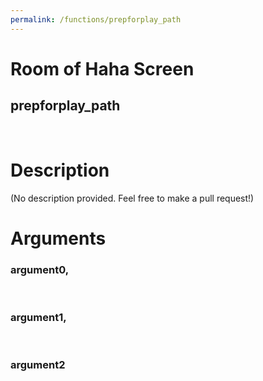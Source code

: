 ```yaml
---
permalink: /functions/prepforplay_path
---
```

# Room of Haha Screen  
## prepforplay_path  
&nbsp;  
# Description  
(No description provided. Feel free to make a pull request!) 
&nbsp;  
# Arguments
### argument0, 

&nbsp;  
### argument1, 

&nbsp;  
### argument2

&nbsp;  


